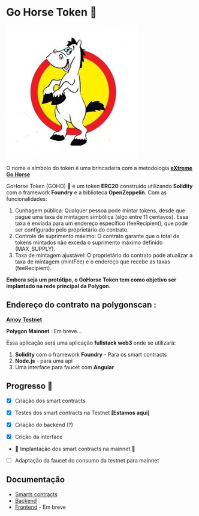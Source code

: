 # Go Horse Token 🐴

![Pé de pano - go horse](./assets/gohorse-pe-de-pano.jpg)

O nome e símbolo do token é uma brincadeira com a metodologia **[eXtreme Go Horse](https://gohorse.com.br/extreme-go-horse-xgh.html)**

GoHorse Token (GOHO) 🐴 é um token **ERC20** construído utilizando **Solidity** com o framework **Foundry** e a biblioteca **OpenZeppelin**. Com as funcionalidades:

1. Cunhagem pública: Qualquer pessoa pode mintar tokens, desde que pague uma taxa de mintagem simbólica (algo entre 11 centavos). Essa taxa é enviada para um endereço específico (feeRecipient), que pode ser configurado pelo proprietário do contrato.
2. Controle de suprimento máximo: O contrato garante que o total de tokens mintados não exceda o suprimento máximo definido (MAX_SUPPLY).
3. Taxa de mintagem ajustável: O proprietário do contrato pode atualizar a taxa de mintagem (mintFee) e o endereço que recebe as taxas (feeRecipient).

**Embora seja um protótipo, o GoHorse Token tem como objetivo ser implantado na rede principal da Polygon.**

## Endereço do contrato na polygonscan :

[**Amoy Testnet** ](https://amoy.polygonscan.com/address/0xdbda06e01713ed143cea28b68b7c194372860ced#code)

**Polygon Mainnet** : Em breve...

Essa aplicação será uma aplicação **fullstack web3** onde se utilizará:

1. **Solidity** com o framework **Foundry** - Para os smart contracts
2. **Node.js** - para uma api
3. Uma interface para faucet com **Angular**

## Progresso 🐎

- [x] Criação dos smart contracts

- [x] Testes dos smart contracts na Testnet **[Estamos aqui]**
- [x] Criação do backend (?)
- [x] Crição da interface
- 🏇 Implantação dos smart contracts na mainnet 🤠
- [ ] Adaptação da faucet do consumo da testnet para mainnet

## Documentação

- [Smarts contracts](./smart-contracts/)
- [Backend](./backend/)
- [Frontend]() - Em breve
